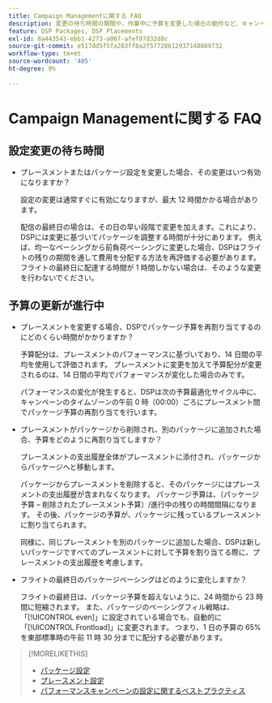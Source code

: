 ```yaml
---
title: Campaign Managementに関する FAQ
description: 変更の待ち時間の期間や、作業中に予算を変更した場合の動作など、キャンペーン管理について詳しく説明します。
feature: DSP Packages, DSP Placements
exl-id: 8a443543-ebb1-4273-a007-afef07d32d8c
source-git-commit: e517dd5f5fa283ff8a2f57728612937148889732
workflow-type: tm+mt
source-wordcount: '405'
ht-degree: 0%

---
```


# Campaign Managementに関する FAQ

<!-- Most of this information should be moved into the relevant topics (especially editing topics). -->

## 設定変更の待ち時間

* プレースメントまたはパッケージ設定を変更した場合、その変更はいつ有効になりますか？

  設定の変更は通常すぐに有効になりますが、最大 12 時間かかる場合があります。

  配信の最終日の場合は、その日の早い段階で変更を加えます。これにより、DSPには変更に基づいてパッケージを調整する時間が十分にあります。 例えば、均一なペーシングから前負荷ペーシングに変更した場合、DSPはフライトの残りの期間を通して費用を分配する方法を再評価する必要があります。 フライトの最終日に配達する時間が 1 時間しかない場合は、そのような変更を行わないでください。

## 予算の更新が進行中

* プレースメントを変更する場合、DSPでパッケージ予算を再割り当てするのにどのくらい時間がかかりますか？

  予算配分は、プレースメントのパフォーマンスに基づいており、14 日間の平均を使用して評価されます。 プレースメントに変更を加えて予算配分が変更されるのは、14 日間の平均でパフォーマンスが変化した場合のみです。

  パフォーマンスの変化が発生すると、DSPは次の予算最適化サイクル中に、キャンペーンのタイムゾーンの午前 0 時（00:00）ごろにプレースメント間でパッケージ予算の再割り当てを行います。

* プレースメントがパッケージから削除され、別のパッケージに追加された場合、予算をどのように再割り当てしますか？

  プレースメントの支出履歴全体がプレースメントに添付され、パッケージからパッケージへと移動します。

  パッケージからプレースメントを削除すると、そのパッケージにはプレースメントの支出履歴が含まれなくなります。 パッケージ予算は、（パッケージ予算 – 削除されたプレースメント予算）/進行中の残りの時間間隔になります。 その後、パッケージの予算が、パッケージに残っているプレースメントに割り当てられます。

  同様に、同じプレースメントを別のパッケージに追加した場合、DSPは新しいパッケージですべてのプレースメントに対して予算を割り当てる際に、プレースメントの支出履歴を考慮します。

* フライトの最終日のパッケージペーシングはどのように変化しますか？

  フライトの最終日は、パッケージ予算を超えないように、24 時間から 23 時間に短縮されます。 また、パッケージのペーシングフィル戦略は、「[!UICONTROL even]」に設定されている場合でも、自動的に「[!UICONTROL Frontload]」に変更されます。 つまり、1 日の予算の 65% を東部標準時の午前 11 時 30 分までに配分する必要があります。

>[!MORELIKETHIS]
>
>* [ パッケージ設定 ](/help/dsp/campaign-management/packages/package-settings.md)
>* [ プレースメント設定 ](/help/dsp/campaign-management/placements/placement-settings.md)
>* [ パフォーマンスキャンペーンの設定に関するベストプラクティス ](/help/dsp/optimization/campaign-best-practices-performance.md)
